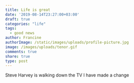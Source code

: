 ```yaml
---
title: Life is great
date: '2019-08-14T23:27:00+03:00'
draft: true
categories: "life"
tags:
  - good news
author: Francine
authorImage: /static/images/uploads/profile-picture.jpg
image: /images/uploads/tenor.gif
comments: true
share: true
type: post
---
```

Steve Harvey is walking down the TV I have made a change
